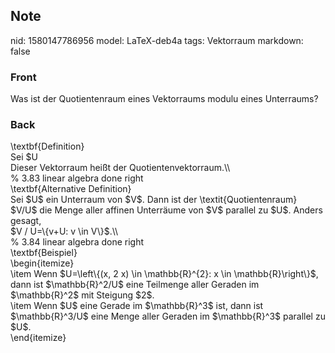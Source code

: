 ## Note
nid: 1580147786956
model: LaTeX-deb4a
tags: Vektorraum
markdown: false

### Front
Was ist der Quotientenraum eines Vektorraums modulu eines Unterraums?

### Back
<div>\textbf{Definition}</div><div>
</div><div>Sei $U<V$ und $\mathcal{P}_{U}$ die zugehörige Parallelenschar. Gegeben $A, B \in \mathcal{P}_{U}$ und $\lambda \in \mathbb{K} \backslash\{0\}$ definieren wir
$$
A+B:=\{a+b | a \in A, b \in B\} \text { und } \lambda A:=\{\lambda a | a \in A\}.
$$
</div><div>
</div><div>Dieser Vektorraum heißt der Quotientenvektorraum.\\</div>
<div>% 3.83 linear algebra done right</div><div>
</div><div>\textbf{Alternative Definition}</div><div>
</div><div>Sei $U$ ein Unterraum von $V$. Dann ist der \textit{Quotientenraum} $V/U$ die Menge aller affinen Unterräume von $V$ parallel zu $U$. Anders gesagt,</div><div><span>$V / U=\{v+U: v \in V\}$.\\</span>
</div><div>
</div><div>% 3.84 linear algebra done right</div><div>
</div><div>\textbf{Beispiel}</div><div>\begin{itemize}</div><div>\item Wenn $U=\left\{(x, 2 x) \in \mathbb{R}^{2}: x \in \mathbb{R}\right\}$, dann ist $\mathbb{R}^2/U$ eine Teilmenge aller Geraden im $\mathbb{R}^2$ mit Steigung $2$.</div><div>\item Wenn $U$ eine Gerade im $\mathbb{R}^3$ ist, dann ist <span>$\mathbb{R}^3/U$ eine Menge aller Geraden im $\mathbb{R}^3$ parallel zu $U$.</span></div><div>\end{itemize}</div><div>
</div>

